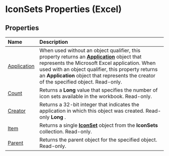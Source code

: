 
# IconSets Properties (Excel)

## Properties



|**Name**|**Description**|
|:-----|:-----|
|[Application](d5a7decb-3ce7-78e8-0acf-dc7af7950829.md)|When used without an object qualifier, this property returns an  **[Application](19b73597-5cf9-4f56-8227-b5211f657f6f.md)** object that represents the Microsoft Excel application. When used with an object qualifier, this property returns an **Application** object that represents the creator of the specified object. Read-only.|
|[Count](33e0e6d6-ce72-bc09-a4ff-1097956f0532.md)|Returns a  **Long** value that specifies the number of icon sets available in the workbook. Read-only.|
|[Creator](e46acfe1-71f0-3a10-92d9-dd1ab3aa5569.md)|Returns a 32-bit integer that indicates the application in which this object was created. Read-only  **Long** .|
|[Item](79c0d577-f988-31c1-7a29-95f5d924cbc4.md)|Returns a single  **[IconSet](d6b407cf-424e-529a-ee83-0b0b09598b53.md)** object from the **IconSets** collection. Read-only.|
|[Parent](b08b8865-ca89-f957-0e1e-c73c67987ede.md)|Returns the parent object for the specified object. Read-only.|
